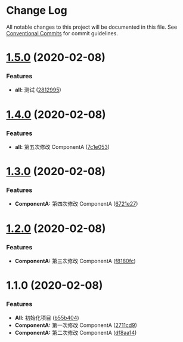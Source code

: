 # Change Log

All notable changes to this project will be documented in this file.
See [Conventional Commits](https://conventionalcommits.org) for commit guidelines.

# [1.5.0](https://github.com/cyrilzhao/lerna-demo/compare/@bihu/ComponentA@1.4.0...@bihu/ComponentA@1.5.0) (2020-02-08)


### Features

* **all:** 测试 ([2812995](https://github.com/cyrilzhao/lerna-demo/commit/28129952103faa64079fe132d2e6d96c43d50e35))





# [1.4.0](https://github.com/cyrilzhao/lerna-demo/compare/@bihu/ComponentA@1.3.0...@bihu/ComponentA@1.4.0) (2020-02-08)


### Features

* **all:** 第五次修改 ComponentA ([7c1e053](https://github.com/cyrilzhao/lerna-demo/commit/7c1e053b419d7c4d4a393c755c09dc34c4949862))





# [1.3.0](https://github.com/cyrilzhao/lerna-demo/compare/@bihu/ComponentA@1.2.0...@bihu/ComponentA@1.3.0) (2020-02-08)


### Features

* **ComponentA:** 第四次修改 ComponentA ([6721e27](https://github.com/cyrilzhao/lerna-demo/commit/6721e27e7d3d6efc6bbbd81231b2115f4cb6d288))





# [1.2.0](https://github.com/cyrilzhao/lerna-demo/compare/@bihu/ComponentA@1.1.0...@bihu/ComponentA@1.2.0) (2020-02-08)


### Features

* **ComponentA:** 第三次修改 ComponentA ([f8180fc](https://github.com/cyrilzhao/lerna-demo/commit/f8180fc4d143029047f66c1f092d7a7c7ff1e465))





# 1.1.0 (2020-02-08)


### Features

* **All:** 初始化项目 ([b55b404](https://github.com/cyrilzhao/lerna-demo/commit/b55b40434f02483c0d57777df7d0d4da69a1782f))
* **ComponentA:** 第一次修改 ComponentA ([2711cd9](https://github.com/cyrilzhao/lerna-demo/commit/2711cd9ed2847a471e0fc161d15064945b39a406))
* **ComponentA:** 第二次修改 ComponentA ([df8aa14](https://github.com/cyrilzhao/lerna-demo/commit/df8aa14db0c66ab6d1a5ee077f7a647fe094ab5f))
